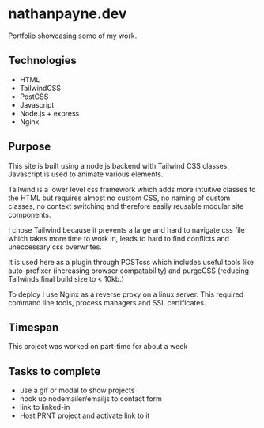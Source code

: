 # nathanpayne.dev
Portfolio showcasing some of my work. 

## Technologies
- HTML
- TailwindCSS
- PostCSS
- Javascript
- Node.js + express
- Nginx

## Purpose
This site is built using a node.js backend with Tailwind CSS classes. Javascript is used to animate various elements.

Tailwind is a lower level css framework which adds more intuitive classes to the HTML but requires almost no custom CSS, no naming of custom classes, no context switching and therefore easily reusable modular site components.

I chose Tailwind because it prevents a large and hard to navigate css file which takes more time to work in, leads to hard to find conflicts and uneccessary css overwrites.

It is used here as a plugin through POSTcss which includes useful tools like auto-prefixer (increasing browser compatability) and purgeCSS (reducing Tailwinds final build size to < 10kb.)

To deploy I use Nginx as a reverse proxy on a linux server. This required command line tools, process managers and SSL certificates.

## Timespan
This project was worked on part-time for about a week

## Tasks to complete
- use a gif or modal to show projects
- hook up nodemailer/emailjs to contact form 
- link to linked-in 
- Host PRNT project and activate link to it